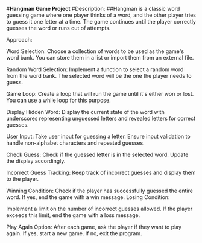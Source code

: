 #**Hangman Game Project**
#Description:
##Hangman is a classic word guessing game where one player thinks of a word, and the other player tries to guess it one letter at a time. 
The game continues until the player correctly guesses the word or runs out of attempts.

Approach:

Word Selection:
Choose a collection of words to be used as the game's word bank. You can store them in a list or import them from an external file.

Random Word Selection:
Implement a function to select a random word from the word bank. The selected word will be the one the player needs to guess.

Game Loop:
Create a loop that will run the game until it's either won or lost. You can use a while loop for this purpose.

Display Hidden Word:
Display the current state of the word with underscores representing unguessed letters and revealed letters for correct guesses.

User Input:
Take user input for guessing a letter. Ensure input validation to handle non-alphabet characters and repeated guesses.

Check Guess:
Check if the guessed letter is in the selected word. Update the display accordingly.

Incorrect Guess Tracking:
Keep track of incorrect guesses and display them to the player.

Winning Condition:
Check if the player has successfully guessed the entire word. If yes, end the game with a win message.
Losing Condition:

Implement a limit on the number of incorrect guesses allowed. If the player exceeds this limit, end the game with a loss message.

Play Again Option:
After each game, ask the player if they want to play again. If yes, start a new game. If no, exit the program.
